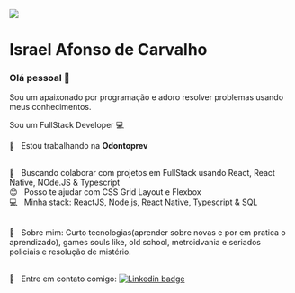 ![](https://avatars0.githubusercontent.com/u/47701050?s=460&u=beed608808e6eb287e86a9b946a110cb4153a07b&v=4)



# Israel Afonso de Carvalho

### Olá pessoal 👋

Sou um apaixonado por programação e adoro resolver problemas usando meus conhecimentos.

Sou um FullStack Developer :computer: 

🦷  &nbsp; Estou trabalhando na **Odontoprev**

<br/> :purple_heart: &nbsp; Buscando colaborar com projetos em FullStack usando React, React Native, NOde.JS & Typescript <br/> :blush: &nbsp; Posso te ajudar com CSS Grid Layout e Flexbox <br/> :computer: &nbsp; Minha stack: ReactJS, Node.js, React Native, Typescript & SQL

<br/> 💬  &nbsp; Sobre mim: Curto tecnologias(aprender sobre novas e por em pratica o aprendizado), games souls like, old school, metroidvania e seriados policiais e resolução de mistério. 

<br/> :email: &nbsp; Entre em contato comigo:  [![Linkedin badge](https://img.shields.io/badge/in-Israel%20Afonso-blue)](https://www.linkedin.com/in/israel-afonso-carvalho-517940175/)